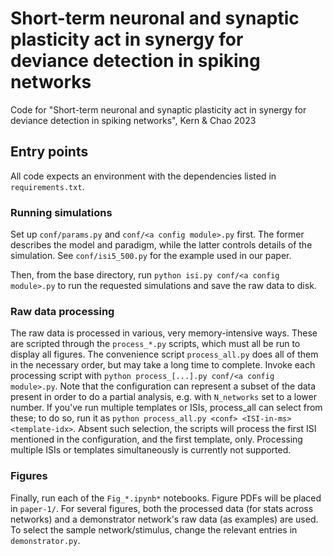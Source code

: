 # Short-term neuronal and synaptic plasticity act in synergy for deviance detection in spiking networks
Code for "Short-term neuronal and synaptic plasticity act in synergy for deviance detection in spiking networks", Kern &amp; Chao 2023

## Entry points
All code expects an environment with the dependencies listed in `requirements.txt`.

### Running simulations
Set up `conf/params.py` and `conf/<a config module>.py` first. The former describes the model and paradigm, while the latter controls details of the simulation. See `conf/isi5_500.py` for the example used in our paper.

Then, from the base directory, run `python isi.py conf/<a config module>.py` to run the requested simulations and save the raw data to disk.

### Raw data processing
The raw data is processed in various, very memory-intensive ways. These are scripted through the `process_*.py` scripts, which must all be run to display all figures.
The convenience script `process_all.py` does all of them in the necessary order, but may take a long time to complete.
Invoke each processing script with `python process_[...].py conf/<a config module>.py`.
Note that the configuration can represent a subset of the data present in order to do a partial analysis, e.g. with `N_networks` set to a lower number.
If you've run multiple templates or ISIs, process_all can select from these; to do so, run it as `python process_all.py <conf> <ISI-in-ms> <template-idx>`.
Absent such selection, the scripts will process the first ISI mentioned in the configuration, and the first template, only.
Processing multiple ISIs or templates simultaneously is currently not supported.

### Figures
Finally, run each of the `Fig_*.ipynb*` notebooks. Figure PDFs will be placed in `paper-1/`.
For several figures, both the processed data (for stats across networks) and a demonstrator network's raw data (as examples) are used. To select the sample network/stimulus, change the relevant entries in `demonstrator.py`.
